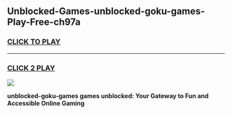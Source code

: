 
## Unblocked-Games-unblocked-goku-games-Play-Free-ch97a
<h3>
<a href="https://premium76.site?title=unblocked-goku-games&ref=19M">CLICK TO PLAY</a></h3>
<hr>

<h3>
<a href="https://premium76.site?title=unblocked-goku-games&ref=19M">CLICK 2 PLAY</a>
  
</h3>

<a href="https://premium76.site?title=unblocked-goku-games&ref=19M"><img src="https://clearcache.store/games.png"></a>


**unblocked-goku-games games unblocked: Your Gateway to Fun and Accessible Online Gaming**
